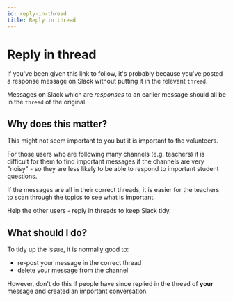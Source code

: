 ```yaml
---
id: reply-in-thread
title: Reply in thread
---
```


# Reply in thread

If you've been given this link to follow, it's probably because you've posted a response message on Slack without putting it in the relevant `thread`.

Messages on Slack which are _responses_ to an earlier message should all be in the `thread` of the original.

## Why does this matter?

This might not seem important to you but it is important to the volunteers.

For those users who are following many channels \(e.g. teachers\) it is difficult for them to find important messages if the channels are very "noisy" - so they are less likely to be able to respond to important student questions.

If the messages are all in their correct threads, it is easier for the teachers to scan through the topics to see what is important.

Help the other users - reply in threads to keep Slack tidy.

## What should I do?

To tidy up the issue, it is normally good to:

* re-post your message in the correct thread
* delete your message from the channel

However, don't do this if people have since replied in the thread of **your** message and created an important conversation.

